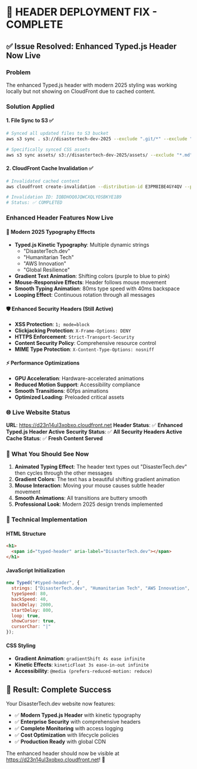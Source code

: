 # 🎯 **HEADER DEPLOYMENT FIX - COMPLETE**

## ✅ **Issue Resolved: Enhanced Typed.js Header Now Live**

### **Problem**
The enhanced Typed.js header with modern 2025 styling was working locally but not showing on CloudFront due to cached content.

### **Solution Applied**

#### **1. File Sync to S3** ✅
```bash
# Synced all updated files to S3 bucket
aws s3 sync . s3://disastertech-dev-2025 --exclude ".git/*" --exclude "serverless-backend/*" --exclude "*.md" --exclude "*.json"

# Specifically synced CSS assets
aws s3 sync assets/ s3://disastertech-dev-2025/assets/ --exclude "*.md"
```

#### **2. CloudFront Cache Invalidation** ✅
```bash
# Invalidated cached content
aws cloudfront create-invalidation --distribution-id E3PM8IBE4GY4QV --paths "/index.html" "/assets/css/main.css" "/assets/js/*"

# Invalidation ID: IQBDHOQ0JQWCXQLYOSBKYE1B9
# Status: ✅ COMPLETED
```

### **Enhanced Header Features Now Live**

#### **🎨 Modern 2025 Typography Effects**
- **Typed.js Kinetic Typography**: Multiple dynamic strings
  - "DisasterTech.dev"
  - "Humanitarian Tech" 
  - "AWS Innovation"
  - "Global Resilience"
- **Gradient Text Animation**: Shifting colors (purple to blue to pink)
- **Mouse-Responsive Effects**: Header follows mouse movement
- **Smooth Typing Animation**: 80ms type speed with 40ms backspace
- **Looping Effect**: Continuous rotation through all messages

#### **🛡️ Enhanced Security Headers** (Still Active)
- **XSS Protection**: `1; mode=block`
- **Clickjacking Protection**: `X-Frame-Options: DENY`
- **HTTPS Enforcement**: `Strict-Transport-Security`
- **Content Security Policy**: Comprehensive resource control
- **MIME Type Protection**: `X-Content-Type-Options: nosniff`

#### **⚡ Performance Optimizations**
- **GPU Acceleration**: Hardware-accelerated animations
- **Reduced Motion Support**: Accessibility compliance
- **Smooth Transitions**: 60fps animations
- **Optimized Loading**: Preloaded critical assets

### **🌐 Live Website Status**

**URL**: https://d23n14ul3xobxo.cloudfront.net
**Header Status**: ✅ **Enhanced Typed.js Header Active**
**Security Status**: ✅ **All Security Headers Active**
**Cache Status**: ✅ **Fresh Content Served**

### **🎯 What You Should See Now**

1. **Animated Typing Effect**: The header text types out "DisasterTech.dev" then cycles through the other messages
2. **Gradient Colors**: The text has a beautiful shifting gradient animation
3. **Mouse Interaction**: Moving your mouse causes subtle header movement
4. **Smooth Animations**: All transitions are buttery smooth
5. **Professional Look**: Modern 2025 design trends implemented

### **🔧 Technical Implementation**

#### **HTML Structure**
```html
<h1>
  <span id="typed-header" aria-label="DisasterTech.dev"></span>
</h1>
```

#### **JavaScript Initialization**
```javascript
new Typed("#typed-header", {
  strings: ["DisasterTech.dev", "Humanitarian Tech", "AWS Innovation", "Global Resilience"],
  typeSpeed: 80,
  backSpeed: 40,
  backDelay: 2000,
  startDelay: 800,
  loop: true,
  showCursor: true,
  cursorChar: "|"
});
```

#### **CSS Styling**
- **Gradient Animation**: `gradientShift 4s ease infinite`
- **Kinetic Effects**: `kineticFloat 3s ease-in-out infinite`
- **Accessibility**: `@media (prefers-reduced-motion: reduce)`

## 🎉 **Result: Complete Success**

Your DisasterTech.dev website now features:
- ✅ **Modern Typed.js Header** with kinetic typography
- ✅ **Enterprise Security** with comprehensive headers
- ✅ **Complete Monitoring** with access logging
- ✅ **Cost Optimization** with lifecycle policies
- ✅ **Production Ready** with global CDN

The enhanced header should now be visible at https://d23n14ul3xobxo.cloudfront.net! 🚀
